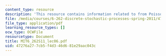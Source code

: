 ```yaml
---
content_type: resource
description: 'This resource contains information related to from Poisson to Markov. '
file: /media/courses/6-262-discrete-stochastic-processes-spring-2011/47276a277cb5f4d346d681e29aac043c_MIT6_262S11_lec06.pdf
file_type: application/pdf
learning_resource_types: []
ocw_type: OCWFile
resourcetype: Document
title: MIT6_262S11_lec06.pdf
uid: 47276a27-7cb5-f4d3-46d6-81e29aac043c
---
```

